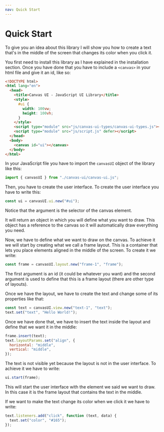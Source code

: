 ```yaml
---
nav: Quick Start
---
```


# Quick Start

To give you an idea about this library I will show you how to create a text that's in the middle of the screen that changes its color when you click it.

You first need to install this library as I have explained in the installation section. Once you have done that you have to include a `<canvas>` in your html file and give it an id, like so:

```html
<!DOCTYPE html>
<html lang="en">
  <head>
    <title>Canvas UI - JavaScript UI Library</title>
    <style>
      #ui {
        width: 100vw;
        height: 100vh;
      }
    </style>
    <script type="module" src="js/canvas-ui-types/canvas-ui-types.js"></script>
    <script type="module" src="js/script.js" defer></script>
  </head>
  <body>
    <canvas id="ui"></canvas>
  </body>
</html>
```

In your JavaScript file you have to import the `canvasUI` object of the library like this:

```javascript
import { canvasUI } from "./canvas-ui/canvas-ui.js";
```

Then, you have to create the user interface. To create the user interface you have to write this:

```javascript
const ui = canvasUI.ui.new("#ui");
```

Notice that the argument is the selector of the canvas element.

It will return an object in which you will define what you want to draw. This object has a reference to the canvas so it will automatically draw everything you need.

Now, we have to define what we want to draw on the canvas. To achieve it we will start by creating what we call a frame layout. This is a container that lets you place elements aligned in the middle of the screen. To create it we write:

```javascript
const frame = canvasUI.layout.new("frame-1", "frame");
```

The first argument is an id (it could be whatever you want) and the second argument is used to define that this is a frame layout (there are other type of layouts).

Once we have the layout, we have to create the text and change some of its properties like that:

```javascript
const text = canvasUI.view.new("text-1", "text");
text.set("text", "Hello World!");
```

Once we have done that, we have to insert the text inside the layout and define that we want it in the middle:

```javascript
frame.insert(text);
text.layoutParams.set("align", {
  horizontal: "middle",
  vertical: "middle",
});
```

The text is not visible yet because the layout is not in the user interface. To achieve it we have to write:

```javascript
ui.start(frame);
```

This will start the user interface with the element we said we want to draw. In this case it is the frame layout that contains the text in the middle.

If we want to make the text change its color when we click it we have to write:

```javascript
text.listeners.add("click", function (text, data) {
  text.set("color", "#165");
});
```
